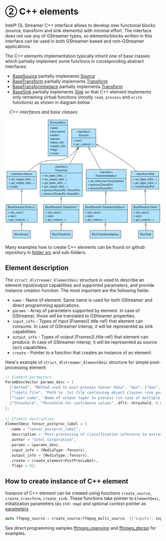 # ② C++ elements

Intel® DL Streamer C++ interface allows to develop new functional blocks
(source, transform and sink elements) with minimal effort. The interface
does not use any of GStreamer types, so elements/blocks written in this
interface can be used in both GStreamer-based and non-GStreamer
applications.

The C++ elements implementation typically inherit one of base classes
which partially implement some functions in corresponding abstract
interfaces:

- [BaseSource](./api_ref/class_dlstreamer_BaseSource.html) partially implements
  [Source](./api_ref/class_dlstreamer_Source.html)
- [BaseTransform](./api_ref/class_dlstreamer_BaseTransform.html) partially implements
  [Transform](./api_ref/class_dlstreamer_Transform.html)
- [BaseTransformInplace](./api_ref/class_dlstreamer_BaseTransformInplace.html) partially implements
  [Transform](./api_ref/class_dlstreamer_Transform.html)
- [BaseSink](./api_ref/class_dlstreamer_BaseSink.html) partially implements
  [Sink](./api_ref/class_dlstreamer_Sink.html) so that C++ element implements only remaining virtual functions (mostly `read`, `process` and `write` functions) as shown in diagram below

⠀
*C++ interfaces and base classes*

![c++-interfaces-and-base-classes](../_images/c++-interfaces-and-base-classes.svg)

Many examples how to create C++ elements can be found on github
repository in [folder
src](https://github.com/open-edge-platform/edge-ai-libraries/tree/main/libraries/dl-streamer/src)
and sub-folders.

## Element description

The
`struct_dlstreamer_ElementDesc` structure is used to describe an element input/output
capabilities and supported parameters, and provide instance creation
function. The most important are the following fields:

- `name` - Name of element. Same name is used for both GStreamer and
  direct programming applications.
- `params` - Array of parameters supported by element. In case of
  GStreamer, those will be translated to GStreamer properties.
- `input_info` - Types of input [Frames]{.title-ref} that element
  can consume. In case of GStreamer interop, it will be represented as
  sink capabilities.
- `output_info` - Types of output [Frames]{.title-ref} that element
  can produce. In case of GStreamer interop, it will be represented as
  source (src) capabilities.
- `create` - Pointer to a function that creates an instance of an
  element.

Here's example of
`struct_dlstreamer_ElementDesc` structure for simple post-processing element:

```cpp
// Element parameters
ParamDescVector params_desc = {
  {"method", "Method used to post-process tensor data", "max", {"max", "softmax", "compound", "index"}},
  {"labels_file", "Path to .txt file containing object classes (one per line)", std::string()},
  {"layer_name", "Name of output layer to process (in case of multiple output tensors)", std::string()},
  {"threshold", "Threshold for confidence values", dflt::threshold, 0.0, 1.0},
};

// Element description
ElementDesc tensor_postproc_label = {
  .name = "tensor_postproc_label",
  .description = "Post-processing of classification inference to extract object classes",
  .author = "Intel Corporation",
  .params = &params_desc,
  .input_info = {MediaType::Tensors},
  .output_info = {MediaType::Tensors},
  .create = create_element<PostProcLabel>,
  .flags = 0};
```

## How to create instance of C++ element

Instance of C++ element can be created using functions `create_source`,
`create_transform`, `create_sink`. These functions take pointer to
`ElementDesc`, initialization parameters (as `std::map`) and optional
context pointer as
[parameters](./api_ref/namespace_dlstreamer.md)

```cpp
auto ffmpeg_source = create_source(ffmpeg_multi_source, {{"inputs", inputs}}, ffmpeg_ctx);
```

See direct programming samples
[ffmpeg_openvino](https://github.com/open-edge-platform/edge-ai-libraries/tree/main/libraries/dl-streamer/samples/ffmpeg_openvino)
and
[ffmpeg_dpcpp](https://github.com/open-edge-platform/edge-ai-libraries/tree/main/libraries/dl-streamer/samples/ffmpeg_dpcpp)
for examples.
